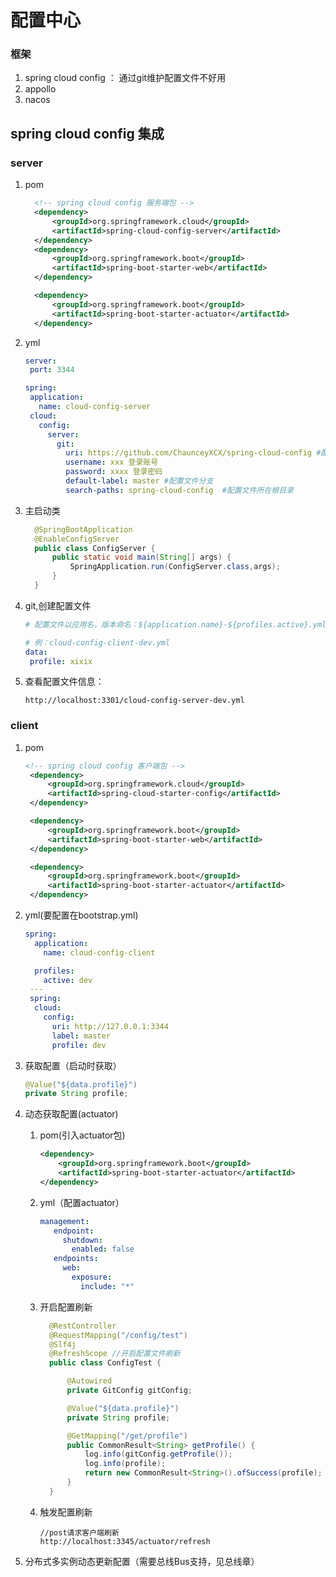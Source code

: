 # 配置中心

### 框架

1. spring cloud config ： 通过git维护配置文件不好用
2. appollo
3. nacos

## spring cloud config 集成

### server
1. pom
   ```xml
     <!-- spring cloud config 服务端包 -->
     <dependency>
         <groupId>org.springframework.cloud</groupId>
         <artifactId>spring-cloud-config-server</artifactId>
     </dependency>
     <dependency>
         <groupId>org.springframework.boot</groupId>
         <artifactId>spring-boot-starter-web</artifactId>
     </dependency>

     <dependency>
         <groupId>org.springframework.boot</groupId>
         <artifactId>spring-boot-starter-actuator</artifactId>
     </dependency>
   ```
2. yml

    ```yml
   server:
     port: 3344

   spring:
     application:
       name: cloud-config-server
     cloud:
       config:
         server:
           git:
             uri: https://github.com/ChaunceyXCX/spring-cloud-config #配置文件所在仓库
             username: xxx 登录账号
             password: xxxx 登录密码
             default-label: master #配置文件分支
             search-paths: spring-cloud-config  #配置文件所在根目录
    ```
3. 主启动类

    ```java
      @SpringBootApplication
      @EnableConfigServer
      public class ConfigServer {
          public static void main(String[] args) {
              SpringApplication.run(ConfigServer.class,args);
          }
      }
    ```
4. git,创建配置文件
    ``` yml
    # 配置文件以应用名，版本命名：${application.name}-${profiles.active}.yml

    # 例：cloud-config-client-dev.yml
    data:
     profile: xixix

    ```
5. 查看配置文件信息：
    ```
    http://localhost:3301/cloud-config-server-dev.yml
    ```

### client
1. pom

    ```xml
    <!-- spring cloud config 客户端包 -->
     <dependency>
         <groupId>org.springframework.cloud</groupId>
         <artifactId>spring-cloud-starter-config</artifactId>
     </dependency>

     <dependency>
         <groupId>org.springframework.boot</groupId>
         <artifactId>spring-boot-starter-web</artifactId>
     </dependency>

     <dependency>
         <groupId>org.springframework.boot</groupId>
         <artifactId>spring-boot-starter-actuator</artifactId>
     </dependency>
    ```
2. yml(要配置在bootstrap.yml)
   
   ```yml
   spring:
     application:
       name: cloud-config-client

     profiles:
       active: dev
    ---
    spring:
     cloud:
       config:
         uri: http://127.0.0.1:3344
         label: master
         profile: dev
   ```
3. 获取配置（启动时获取）

    ```java
    @Value("${data.profile}")
    private String profile;
    ```
4. 动态获取配置(actuator)
   1. pom(引入actuator包)

        ```xml
        <dependency>
            <groupId>org.springframework.boot</groupId>
            <artifactId>spring-boot-starter-actuator</artifactId>
        </dependency>
        ```
   2. yml（配置actuator）

        ```yml
        management:
           endpoint:
             shutdown:
               enabled: false
           endpoints:
             web:
               exposure:
                 include: "*"
        ```
   3. 开启配置刷新
       ```java
         @RestController
         @RequestMapping("/config/test")
         @Slf4j
         @RefreshScope //开启配置文件刷新
         public class ConfigTest {

             @Autowired
             private GitConfig gitConfig;

             @Value("${data.profile}")
             private String profile;

             @GetMapping("/get/profile")
             public CommonResult<String> getProfile() {
                 log.info(gitConfig.getProfile());
                 log.info(profile);
                 return new CommonResult<String>().ofSuccess(profile);
             }
         }
       ```
   4. 触发配置刷新
        ```
        //post请求客户端刷新
        http://localhost:3345/actuator/refresh
        ```
    
5. 分布式多实例动态更新配置（需要总线Bus支持，见总线章）